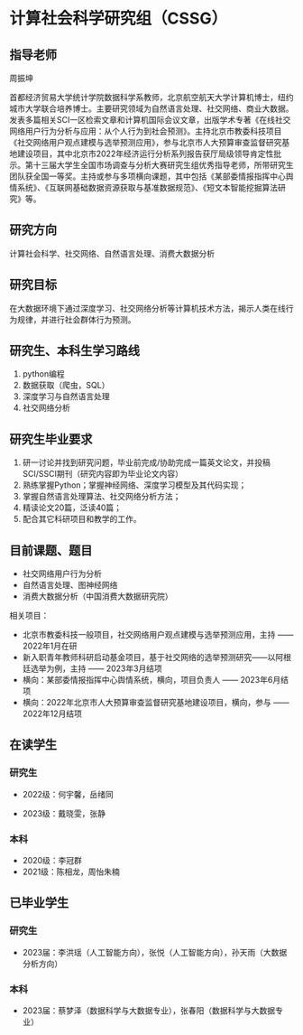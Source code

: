 # 计算社会科学研究组（CSSG）

## 指导老师

周振坤

首都经济贸易大学统计学院数据科学系教师，北京航空航天大学计算机博士，纽约城市大学联合培养博士。主要研究领域为自然语言处理、社交网络、商业大数据。发表多篇相关SCI一区检索文章和计算机国际会议文章，出版学术专著《在线社交网络用户行为分析与应用：从个人行为到社会预测》。主持北京市教委科技项目《社交网络用户观点建模与选举预测应用》，参与北京市人大预算审查监督研究基地建设项目，其中北京市2022年经济运行分析系列报告获厅局级领导肯定性批示。第十三届大学生全国市场调查与分析大赛研究生组优秀指导老师，所带研究生团队获全国一等奖。主持或参与多项横向课题，其中包括《某部委情报指挥中心舆情系统》、《互联网基础数据资源获取与基准数据规范》、《短文本智能挖掘算法研究》等。
## 研究方向

计算社会科学、社交网络、自然语言处理、消费大数据分析

## 研究目标

在大数据环境下通过深度学习、社交网络分析等计算机技术方法，揭示人类在线行为规律，并进行社会群体行为预测。

## 研究生、本科生学习路线

1. python编程
2. 数据获取（爬虫，SQL）
3. 深度学习与自然语言处理
4. 社交网络分析

## 研究生毕业要求

1. 研一讨论并找到研究问题，毕业前完成/协助完成一篇英文论文，并投稿SCI/SSCI期刊（研究内容即为毕业论文内容）
2. 熟练掌握Python；掌握神经网络、深度学习模型及其代码实现；
4. 掌握自然语言处理算法、社交网络分析方法；
5. 精读论文20篇，泛读40篇；
6. 配合其它科研项目和教学的工作。

## 目前课题、题目

- 社交网络用户行为分析
- 自然语言处理、图神经网络
- 消费大数据分析（中国消费大数据研究院）

相关项目：

- 北京市教委科技一般项目，社交网络用户观点建模与选举预测应用，主持 —— 2022年1月在研
- 新入职青年教师科研启动基金项目，基于社交网络的选举预测研究——以阿根廷选举为例，主持 —— 2023年3月结项
- 横向：某部委情报指挥中心舆情系统，横向，项目负责人 —— 2023年6月结项
- 横向：2022年北京市人大预算审查监督研究基地建设项目，横向，参与 —— 2022年12月结项

## 在读学生

### 研究生

- 2022级：何宇馨，岳绪同

- 2023级：戴晓雯，张静
###  本科

- 2020级：李冠群
- 2021级：陈相龙，周怡朱楠

## 已毕业学生

### 研究生

- 2023届：李洪瑶（人工智能方向），张悦（人工智能方向），孙天雨（大数据分析方向）


###  本科

- 2023届：蔡梦泽（数据科学与大数据专业），张春阳（数据科学与大数据专业）

